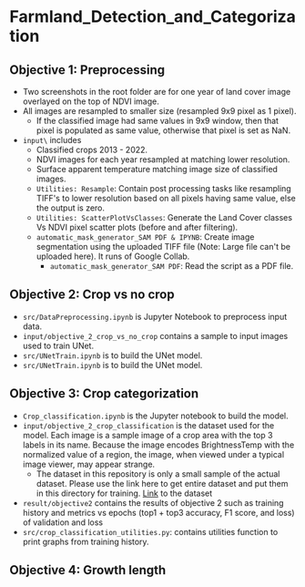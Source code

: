 # Farmland_Detection_and_Categorization
## Objective 1: Preprocessing
- Two screenshots in the root folder are for one year of land cover image overlayed on the top of NDVI image. 
- All images are resampled to smaller size (resampled 9x9 pixel as 1 pixel).
    - If the classified image had same values in 9x9 window, then that pixel is populated as same value, otherwise that pixel is set as NaN.
- `input\` includes
    - Classified crops 2013 - 2022.
    - NDVI images for each year resampled at matching lower resolution.
    - Surface apparent temperature matching image size of classified images.
    - `Utilities: Resample`: Contain post processing tasks like resampling TIFF's to lower resolution based on all pixels having same value, else the output is zero.
    - `Utilities: ScatterPlotVsClasses`: Generate the Land Cover classes Vs NDVI pixel scatter plots (before and after filtering).
    - `automatic_mask_generator_SAM PDF & IPYNB`: Create image segmentation using the uploaded TIFF file (Note: Large file can't be uploaded here). It runs of Google Collab.
        - `automatic_mask_generator_SAM PDF`: Read the script as a PDF file.
## Objective 2: Crop vs no crop
- `src/DataPreprocessing.ipynb` is Jupyter Notebook to preprocess input data.
- `input/objective_2_crop_vs_no_crop` contains a sample to input images used to train UNet.
- `src/UNetTrain.ipynb` is to build the UNet model.
- `src/UNetTrain.ipynb` is to build the UNet model.
## Objective 3: Crop categorization
- `Crop_classification.ipynb` is the Jupyter notebook to build the model. 
- `input/objective_2_crop_classification` is the dataset used for the model. Each image is a sample image of a crop area with the top 3 labels in its name. Because the image encodes BrightnessTemp with the normalized value of a region, the image, when viewed under a typical image viewer, may appear strange. 
    + The dataset in this repository is only a small sample of the actual dataset. Please use the link here to get entire dataset and put them in this directory for training. [Link](https://uofnelincoln-my.sharepoint.com/:u:/g/personal/qnguyen16_unl_edu/EeP1VMgU0HxGh4ea2xB7PJoB0zz_piamE_PjgyJoFSaCGQ?e=MFb3jO) to the dataset 
- `result/objective2` contains the results of objective 2 such as training history and metrics vs epochs (top1 + top3 accuracy, F1 score, and loss) of validation and loss 
- `src/crop_classification_utilities.py`: contains utilities function to print graphs from training history.
## Objective 4: Growth length
